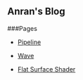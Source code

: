 ## Anran's Blog

###Pages

* [Pipeline](http://qiaoanran.com/pipeline)

* [Wave](http://qiaoanran.com/pages/wave)

* [Flat Surface Shader](http://qiaoanran.com/pages/fss)


